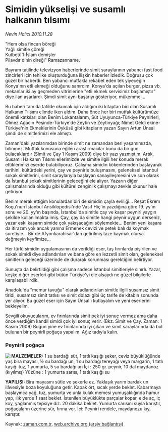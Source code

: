 # Simidin yükselişi ve susamlı halkanın tılsımı

*Nevin Halıcı 2010.11.28*

<td class="news-spot">
<p>"Hem olsa fincan böreği<br/>Yağlı simitle çöreği<br/>Kutbetü'l-İslam demişler<br/>Pilavdır dinin direği" Ramazanname.</p>
<p><p>Bayram tatilinde televizyon haberlerinde simit saraylarının yabancı fast food zincirleri için tehlike oluşturduğuna ilişkin haberler izledik. Doğrusu çok güzel bir haberdi. Ben yabancı mutfakla rekabet eden tek yiyeceğin Konya'nın etli ekmeği olduğunu sanırdım. Konya'da açılan burger, pizza vb. mekanlar iki ay geçmeden vitrinlerine "etli ekmek servisimiz başlamıştır" diye ilan asarlardı. Şimdi simit aynı başarıyı gösteriyor, mükemmel...
<p>Bu haberi tam da tatilde okumak için aldığım iki kitaptan biri olan Susamlı Halkanın Tılsımı elimde iken aldım. Daha önce her biri mutfak kültürümüze önemli katkıları olan Benim Lokantalarım, Süt Uyuyunca-Türkiye Peynirleri, Ölmez Ağacın Peşinde-Türkiye'de Zeytin ve Zeytinyağı; Nimet Geldi ekine-Türkiye'nin Ekmeklerinin Öyküsü gibi kitapların yazarı Sayın Artun Ünsal şimdi de simitlerimizi ele almıştı.
<p>Zaman'daki yazılarımdan birinde simit ne zamandan beri yaşamımızda, bilinmez. Mutfak konusuna eğilen araştırmacılar bunu da bir gün bulacaklardır (Simit ve Çay 1 Kasım 2009) diye bir yazı yazmıştım. Artık, Susamlı Halkanın Tılsımı ellerimizde ve simitle ilgili her konuda merak ettiklerimizi eserde bulabiliyoruz. Çalışma simidin kökenlerinden başlayarak tarihini, kültürdeki yerini, çay ve peynirle buluşmasını, geleneksel İstanbul sokak simitlerini, simit saraylarıyla başlayan sanayileşmesini ve son olarak da İstanbul sokak simitlerinin geleceğini ele alıyor. Yazarın diğer çalışmalarında olduğu gibi kültürel zenginlik çalışmayı zevkle okunur hale getiriyor.
<p>Benim merak ettiğim konulardan biri de simidin çayla evliliği... Reşat Ekrem Koçu'nun İstanbul Ansiklopedisi'nde Vasıf Hiç'in yazdığına göre 19. yy'ın sonu ve 20. yy'ın başında, İstanbul'da simitle çay ve kaşar peyniri yaygın şekilde kullanılmakta imiş. Çay, çay da simitle hangi peynir uygun derseniz, yazar eski kaşarın simide çok yakışacağını söylemekte... Benim yeni kaşara da itirazım yok ancak yanına Ermenek cevizi ve petek balı da koymak suretiyle... Bir de Afyonkarahisar'dan getirilmiş taze kaymak olursa değmeyin keyfimize...
<p>Her türlü simidin uygulamasının da verildiği eser, taş fırınlarda pişirilen ve sokak simidi diye adlandırılan ve bana göre en lezzetli simit olan, geleneksel simitlerin geleceği üzerinde de durarak korunması gerektiğini belirtiyor.
<p>Sunuşta da belirtildiği gibi çalışma sadece İstanbul simitleriyle sınırlı. Yazar, keşke diğer eserleri gibi bütün Türkiye'yi ele alsaydı ne güzel bilgilerle karşılaşabilirdik.
<p>Anadolu'da "memur tavuğu" olarak adlandırılan simitle ilgili susamsız simit tiridi, susamsız simit tatlısı ve simit dolazı gibi üç tarife de kitabın sonunda yer alıyor. Bu güzel eser için Sayın Ünsal'ı kutlayalım ve yeni eserlerini bekleyelim.
<p>Sevgili okuyucularım, ev fırınlarında simit pek iyi sonuç vermez ama daha önce verdiğim kandil simidi çok iyi sonuç verir. (Bkz. Simit ve Çay. Zaman: 1 Kasım 2009) Bugün yine ev fırınlarında iyi çıkan ve simit saraylarında da bol bulunan bir peynirli poğaça yapalım. Ağız tadıyla kalın.
<p><h3>Peynirli poğaça</h3>
<p><img align="left" src="http://web.archive.org/web/20101130192150im_/http://medya.zaman.com.tr/2010/11/28/halici.jpg"/> <b>MALZEMELER:</b> 1 su bardağı süt, 1 tatlı kaşığı şeker, ceviz büyüklüğünde yaş bira mayası, ½ su bardağı un, 1 su bardağı tereyağı veya margarin, 1 tatlı kaşığı tuz, 1 yumurta, 5 su bardağı un İçi : 250 gr. peynir, 10 dal maydanoz (kıyılmış) Yüzüne : 1 yumurta sarısı, 1 tatlı kaşığı su 
<p><b>YAPILIŞI:</b> Bira mayasını sütle ve şekerle ez. Yaklaşık yarım bardak un ilâvesiyle boza koyu­luğuna getir. Kapak ört, sıcak yerde beklet. Kabarmaya başlayınca yağ, tuz, yumurta ve unla kulak memesi yumuşaklığında hamur yap, ılık yerde 1 saat beklet. İstenilen büyüklükte parçalar kopar, elde aç, iç koy, yağlanmış tepsiye diz. 20 dakika beklet. Yumurta sarısını suyla karıştır, poğaçaların üzerine sür, fırına ver. İçi: Peyniri rendele, maydanozu kıy, karıştır.</p>
<a href="http://web.archive.org/web/20101130192150/mailto:/">
</a></p></p></p></p></p></p></p></p></p></p></p></td>

Kaynak: [zaman.com.tr](http://zaman.com.tr/yazar.do?yazino=1057760), [web.archive.org (arşiv bağlantısı)](http://web.archive.org/web/20101130192150/http://zaman.com.tr/yazar.do?yazino=1057760)
